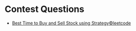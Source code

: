# Contest Questions 
- [Best Time to Buy and Sell Stock using Strategy©leetcode](https://leetcode.com/contest/weekly-contest-463/problems/best-time-to-buy-and-sell-stock-using-strategy/description/)
